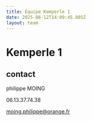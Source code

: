 ```yaml
---
title: Équipe Kemperle 1
date: 2025-06-12T14:09:45.805Z
layout: team
---
```


# Kemperle 1



## contact 

philippe MOING

06.13.37.74.38 

moing.philippe@orange.fr

